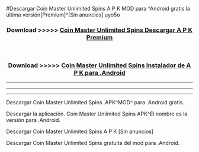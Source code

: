 #Descargar Coin Master Unlimited Spins  A P K MOD para ^Android gratis.la última versión[Premium]^[Sin anuncios] uyo5o



<div align="center">
<h3>Download >>>>> <a href="https://es-web.web.app/?es= Coin Master Unlimited Spins ">Coin Master Unlimited Spins  Descargar A P K Premium</a></h3><br>

<h3>Download >>>>> <a href="https://es-web.web.app/?es= Coin Master Unlimited Spins ">Coin Master Unlimited Spins  Instalador de A P K para .Android</a></h3>
</div>


----------------------------------------------------------

----------------------------------------------------------

----------------------------------------------------------

Descargar Coin Master Unlimited Spins  .APK^MOD^ para .Android gratis.

Descargar la aplicación. Coin Master Unlimited Spins  APK^El nombre es la versión para .Android.

Descargar Coin Master Unlimited Spins  A P K [Sin anuncios]

Descargar Coin Master Unlimited Spins  gratuita del mod para .Android.